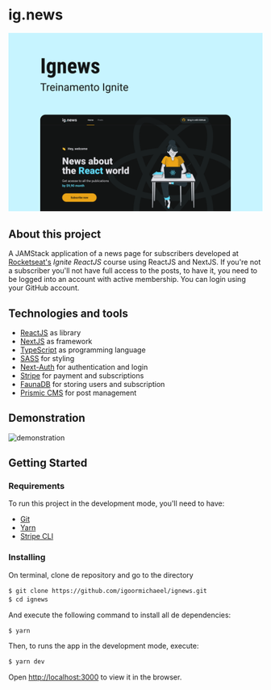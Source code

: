 # ig.news

![cover](public/images/ignews-ignite.png)

## About this project

A JAMStack application of a news page for subscribers developed at [Rocketseat's](https://www.rocketseat.com.br/) _Ignite ReactJS_ course using ReactJS and NextJS. If you're not a subscriber you'll not have full access to the posts, to have it, you need to be logged into an account with active membership. You can login using your GitHub account.

## Technologies and tools

- [ReactJS](https://reactjs.org/) as library
- [NextJS](https://nextjs.org/) as framework
- [TypeScript](https://www.typescriptlang.org/) as programming language
- [SASS](https://sass-lang.com/) for styling
- [Next-Auth](https://next-auth.js.org/) for authentication and login
- [Stripe](https://stripe.com/) for payment and subscriptions
- [FaunaDB](https://fauna.com/) for storing users and subscription
- [Prismic CMS](https://prismic.io/) for post management

## Demonstration

![demonstration](https://user-images.githubusercontent.com/31330416/154574351-008f8654-3d57-432c-b6b6-f692bb216c3c.gif)

## Getting Started

### Requirements

To run this project in the development mode, you'll need to have:
- [Git](https://git-scm.com/)
- [Yarn](https://classic.yarnpkg.com)
- [Stripe CLI](https://stripe.com/docs/stripe-cli)

### Installing

On terminal, clone de repository and go to the directory
```bash
$ git clone https://github.com/igoormichaeel/ignews.git
$ cd ignews
```
And execute the following command to install all de dependencies:

```bash
$ yarn
```

Then, to runs the app in the development mode, execute:

```bash
$ yarn dev
```

Open [http://localhost:3000](http://localhost:3000) to view it in the browser.
